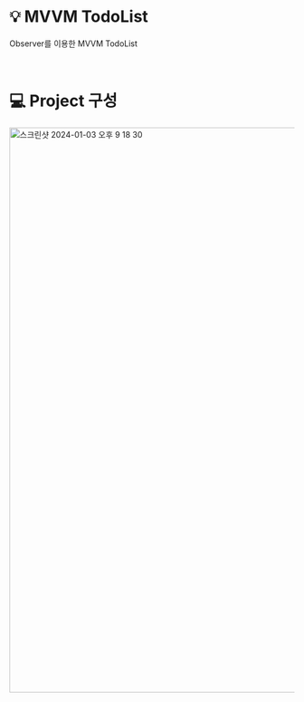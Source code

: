 # 💡 MVVM TodoList
Observer를 이용한 MVVM TodoList

<br/>

# 💻 Project 구성

<img width="998" alt="스크린샷 2024-01-03 오후 9 18 30" src="https://github.com/Leehan-sol/ObservableTodo/assets/139109343/65efccf2-16ff-4cdc-b92d-91bd74b649d6">


<br/>
